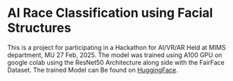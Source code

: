# AI Race Classification using Facial Structures
This is a project for participating in a Hackathon for AI/VR/AR Held at MIMS department, MU 27 Feb, 2025.
The model was trained using A100 GPU on google colab using the ResNet50 Architecture along side with the FairFace Dataset. The trained Model can Be found on [HuggingFace](https://huggingface.co/okenk/ai-race-classification).